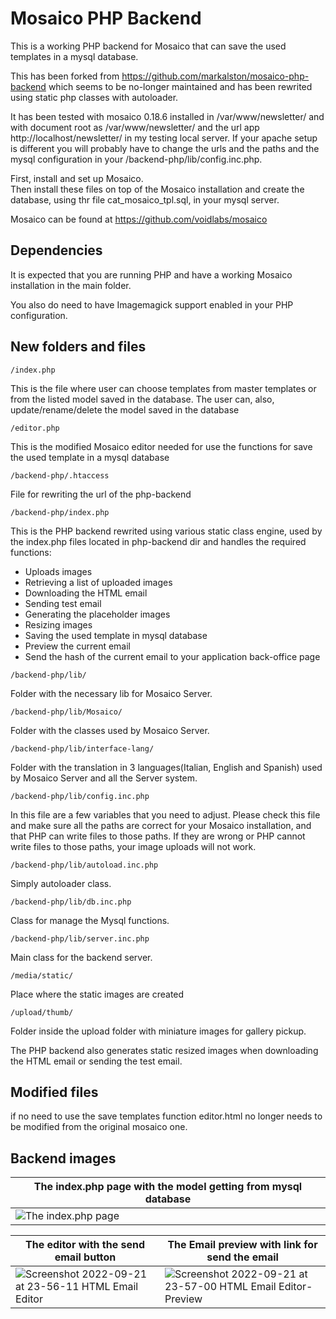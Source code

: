# Mosaico PHP Backend

This is a working PHP backend for Mosaico that can save the used templates in a mysql database.

This has been forked from https://github.com/markalston/mosaico-php-backend which seems to be no-longer maintained and has been rewrited using static php classes with autoloader.

It has been tested with mosaico 0.18.6 installed in /var/www/newsletter/ and with document root as /var/www/newsletter/ and the url app http://localhost/newsletter/ in my testing local server. If your apache setup is different you will probably have to change the urls and the paths and the mysql configuration in your /backend-php/lib/config.inc.php.

First, install and set up Mosaico.  
Then install these files on top of the Mosaico installation and create the database, using thr file cat_mosaico_tpl.sql, in your mysql server.


Mosaico can be found at https://github.com/voidlabs/mosaico


## Dependencies

It is expected that you are running PHP and have a working Mosaico installation in the main folder.

You also do need to have Imagemagick support enabled in your PHP configuration.


## New folders and files

```
/index.php 
```
This is the file where user can choose templates from master templates or from the listed model saved in the database.
The user can, also, update/rename/delete the model saved in the database


```
/editor.php 
```
This is the modified Mosaico editor needed for use the functions for save the used template in a mysql database


```
/backend-php/.htaccess
```
File for rewriting the url of the php-backend

```
/backend-php/index.php 
```
This is the PHP backend rewrited using various static class engine, used by the index.php files located in php-backend dir and handles the required functions:
* Uploads images
* Retrieving a list of uploaded images
* Downloading the HTML email
* Sending test email
* Generating the placeholder images
* Resizing images
* Saving the used template in mysql database
* Preview the current email
* Send the hash of the current email to your application back-office page


```
/backend-php/lib/ 
```
Folder with the necessary lib for Mosaico Server.


```
/backend-php/lib/Mosaico/ 
```
Folder with the classes used by Mosaico Server.


```
/backend-php/lib/interface-lang/ 
```
Folder with the translation in 3 languages(Italian, English and Spanish) used by Mosaico Server and all the Server system.


```
/backend-php/lib/config.inc.php 
```
In this file are a few variables that you need to adjust. Please check this file and make sure all the paths are correct for your Mosaico installation, and that PHP can write files to those paths. If they are wrong or PHP cannot write files to those paths, your image uploads will not work.


```
/backend-php/lib/autoload.inc.php 
```
Simply autoloader class.


```
/backend-php/lib/db.inc.php 
```
Class for manage the Mysql functions.


```
/backend-php/lib/server.inc.php 
```
Main class for the backend server.


```
/media/static/
```
Place where the static images are created

```
/upload/thumb/ 
```
Folder inside the upload folder with miniature images for gallery pickup.


The PHP backend also generates static resized images when downloading the HTML email or sending the test email.

## Modified files

if no need to use the save templates function editor.html no longer needs to be modified from the original mosaico one. 


## Backend images



| The index.php page with the model getting from mysql database  |
| ------------- |
| ![The index.php page](https://user-images.githubusercontent.com/82267325/191492919-6f32580b-f8d0-4b81-9bfd-41413b91f009.png) |



| The editor with the send email button  | The Email preview with link for send the email |
| ------------- | ------------- |
| ![Screenshot 2022-09-21 at 23-56-11 HTML Email Editor](https://user-images.githubusercontent.com/82267325/191620750-91e997c0-67c6-4b01-9a02-37ce0bd404f7.png) | ![Screenshot 2022-09-21 at 23-57-00 HTML Email Editor-Preview](https://user-images.githubusercontent.com/82267325/191620520-8fdecba9-5221-4623-a95f-2b3f187e3832.png) | 



